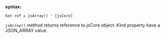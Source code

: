 **syntax:**

```
Set ref = jsArray() ' [jsCore]
```

`jsArray()` method returns reference to jsCore object. Kind property have a JSON\_ARRAY value.
